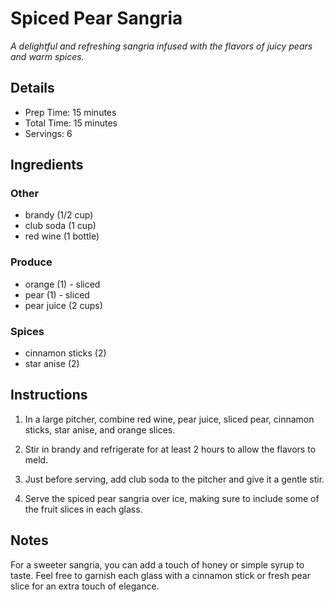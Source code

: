 # Spiced Pear Sangria

*A delightful and refreshing sangria infused with the flavors of juicy pears and warm spices.*

## Details

- Prep Time: 15 minutes
- Total Time: 15 minutes
- Servings: 6

## Ingredients

### Other

- brandy (1/2 cup)
- club soda (1 cup)
- red wine (1 bottle)

### Produce

- orange (1) - sliced
- pear (1) - sliced
- pear juice (2 cups)

### Spices

- cinnamon sticks (2)
- star anise (2)

## Instructions

1. In a large pitcher, combine red wine, pear juice, sliced pear, cinnamon sticks, star anise, and orange slices.

2. Stir in brandy and refrigerate for at least 2 hours to allow the flavors to meld.

3. Just before serving, add club soda to the pitcher and give it a gentle stir.

4. Serve the spiced pear sangria over ice, making sure to include some of the fruit slices in each glass.

## Notes

For a sweeter sangria, you can add a touch of honey or simple syrup to taste. Feel free to garnish each glass with a cinnamon stick or fresh pear slice for an extra touch of elegance.
